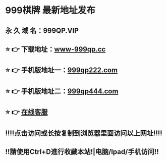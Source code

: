 # 999棋牌 最新地址发布 
## 永 久 域 名：999QP.VIP
## ⭐️ 👉 下载地址：<a href="http://www-999qp.cc">www-999qp.cc</a>
## ⭐️ 👉 手机版地址一：<a href="http://www.999qp222.com">999qp222.com</a>
## ⭐️ 👉 手机版地址二：<a href="http://www.999qp444.com">999qp444.com</a>
## ⭐️ 👉  <a href="https://www.999qpkf.com">在线客服</a>
## ‼️‼️点击访问或长按复制到浏览器里面访问以上网址‼️‼️
## ‼️請使用Ctrl+D進行收藏本站!|电脑/Ipad/手机访问‼️
